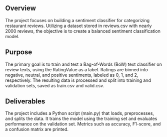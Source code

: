 ## Overview
The project focuses on building a sentiment classifier for categorizing restaurant reviews. Utilizing a dataset stored in reviews.csv with nearly 2000 reviews, the objective is to create a balanced sentiment classification model.

## Purpose
The primary goal is to train and test a Bag-of-Words (BoW) text classifier on review texts, using the RatingValue as a label. Ratings are binned into negative, neutral, and positive sentiments, labeled as 0, 1, and 2, respectively. The resulting data is processed and split into training and validation sets, saved as train.csv and valid.csv.

## Deliverables
The project includes a Python script (main.py) that loads, preprocesses, and splits the data. It trains the model using the training set and evaluates performance on the validation set. Metrics such as accuracy, F1-score, and a confusion matrix are printed.
